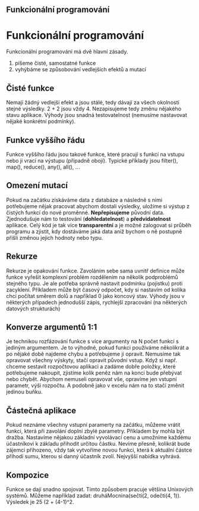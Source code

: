## Funkcionální programování

# Funkcionální programování
Funkcionální programování má dvě hlavní zásady.
1. píšeme čisté, samostatné funkce
2. vyhýbáme se způsobování vedlejších efektů a mutací

## Čisté funkce
Nemají žádný vedlejší efekt a jsou stálé, tedy dávají za všech okolností stejné výsledky. 2 + 2 jsou vždy 4. Nezapisujeme tedy změnu nějakého stavu aplikace. Výhody jsou snadná testovatelnost (nemusíme nastavovat nějaké konkrétní podmínky).
## Funkce vyššího řádu
Funkce vyššího řádu jsou takové funkce, které pracují s funkcí na vstupu nebo ji vrací na výstupu (případně obojí). Typické příklady jsou filter(), map(), reduce(), any(), all(), ...
## Omezení mutací
Pokud na začátku získáváme data z databáze a následně s nimi potřebujeme nějak pracovat abychom dostali výsledky, uložíme si výstup z čistých funkcí do nové proměnné. **Nepřepisujeme** původní data. Zjednodušuje nám to testování (**dohledatelnost**) a **předvidatelnost** aplikace. Celý kód je tak více **transparentní** a je možné zalogovat si průběh programu a zjistit, kdy dostáváme jaká data aniž bychom o ně postupně přišli změnou jejich hodnoty nebo typu.
## Rekurze
Rekurze je opakování funkce. Zavoláním sebe sama uvnitř definice může funkce vyřešit komplexní problém rozdělením na několik podproblémů stejného typu. Je ale potřeba správně nastavit podmínku (pojistku) proti zacyklení. Příkladem může být časový odpočet, kdy si nastavím od kolika chci počítat směrem dolů a například 0 jako koncový stav. Výhody jsou v některých případech jednodušší zápis, rychlejší zpracování (na některých datových strukturách)
## Konverze argumentů 1:1
Je technikou rozfázování funkce s více argumenty na N počet funkcí s jediným argumentem. Je to výhodné, pokud funkci používáme několikrát a po nějaké době najdeme chybu a potřebujeme ji opravit. Nemusíme tak opravovat všechny výskyty, stačí opravit původní vstup. Když si např. chceme sestavit rozpočtovou aplikaci a zadáme dobře položky, které potřebujeme nakoupit, zjistíme kolik peněz nám na konci bude přebývat nebo chybět. Abychom nemuseli opravovat vše, opravíme jen vstupní parametr, výši rozpočtu. A podobně jako v excelu nám na to stačí změnit jedinou buňku.
## Částečná aplikace
Pokud neznáme všechny vstupní paramerty na začátku, můžeme vrátit funkci, která při zavolání doplní zbylé parametry. Příkladem by mohla být dražba. Nastavíme nějakou základní vyvolávací cenu a umožníme každému účastníkovi k základu přihodit určitou částku. Nevíme přesně, kolikrát bude zájemci přihozeno, vždy tak vytvoříme novou funkci, která k aktuální částce přihodí sumu, kterou si danný účastník zvolí. Nejvyšší nabídka vyhrává.
## Kompozice
Funkce se dají snadno spojovat. Tímto způsobem pracuje většina Unixových systémů. Můžeme například zadat: druháMocnina(sečti(2, odečti(4, 1)). Výsledek je 25 (2 + (4-1)^2.
